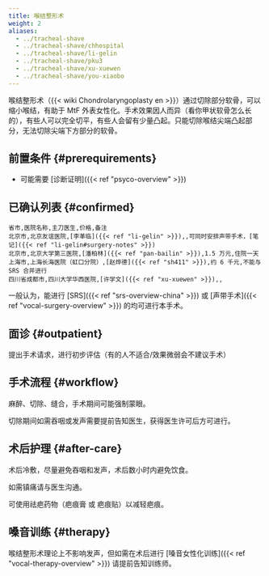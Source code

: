```yaml
---
title: 喉结整形术
weight: 2
aliases:
  - ../tracheal-shave
  - ../tracheal-shave/chhospital
  - ../tracheal-shave/li-gelin
  - ../tracheal-shave/pku3
  - ../tracheal-shave/xu-xuewen
  - ../tracheal-shave/you-xiaobo
---
```


喉结整形术（{{< wiki Chondrolaryngoplasty en >}}）通过切除部分软骨，可以缩小喉结，有助于 MtF 外表女性化。手术效果因人而异（看你甲状软骨怎么长的），有些人可以完全切平，有些人会留有少量凸起。只能切除喉结尖端凸起部分，无法切除尖端下方部分的软骨。

## 前置条件 {#prerequirements}

<!-- TODO: 年龄限制 未知，姑且认为 18 周岁 -->

- 可能需要 [诊断证明]({{< ref "psyco-overview" >}})

## 已确认列表 {#confirmed}

```csv
省市,医院名称,主刀医生,价格,备注
北京市,北京友谊医院,[李革临]({{< ref "li-gelin" >}}),,可同时安排声带手术，[笔记]({{< ref "li-gelin#surgery-notes" >}})
北京市,北京大学第三医院,[潘柏林]({{< ref "pan-bailin" >}}),1.5 万元,住院一天
上海市,上海长海医院（虹口分院）,[赵烨德]({{< ref "sh411" >}}),约 6 千元,不能与 SRS 合并进行
四川省成都市,四川大学华西医院,[许学文]({{< ref "xu-xuewen" >}}),,
```

一般认为，能进行 [SRS]({{< ref "srs-overview-china" >}}) 或 [声带手术]({{< ref "vocal-surgery-overview" >}}) 的均可进行本手术。

## 面诊 {#outpatient}

提出手术请求，进行初步评估（有的人不适合/效果微弱会不建议手术）

## 手术流程 {#workflow}

麻醉、切除、缝合，手术期间可能强制蒙眼。

切除期间如需吞咽或发声需要提前告知医生，获得医生许可后方可进行。

## 术后护理 {#after-care}

术后冷敷，尽量避免吞咽和发声，术后数小时内避免饮食。

如需镇痛请与医生沟通。

可使用祛疤药物（疤痕膏 或 疤痕贴）以减轻疤痕。

## 嗓音训练 {#therapy}

喉结整形术理论上不影响发声，但如需在术后进行 [嗓音女性化训练]({{< ref "vocal-therapy-overview" >}}) 请提前告知训练师。
